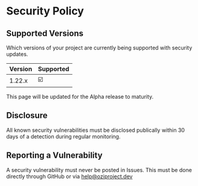 # Security Policy

## Supported Versions

Which versions of your project are
currently being supported with security updates.

| Version | Supported          |
| ------- | ------------------ |
| 1.22.x  | ☑️                 |

This page will be updated for the Alpha release to maturity.

## Disclosure

All known security vulnerabilities must be disclosed publically within 30 days of a detection during regular monitoring.

## Reporting a Vulnerability

A security vulnerability must never be posted in Issues.
This must be done directly through GitHub or via help@oziproject.dev

